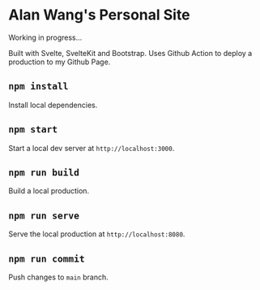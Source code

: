 # Alan Wang's Personal Site

Working in progress...

Built with Svelte, SvelteKit and Bootstrap. Uses Github Action to deploy a production to my Github Page.

## ```npm install```

Install local dependencies.

## ```npm start```

Start a local dev server at ```http://localhost:3000```.

## ```npm run build```

Build a local production.

## ```npm run serve```

Serve the local production at ```http://localhost:8080```.

## ```npm run commit```

Push changes to ```main``` branch.